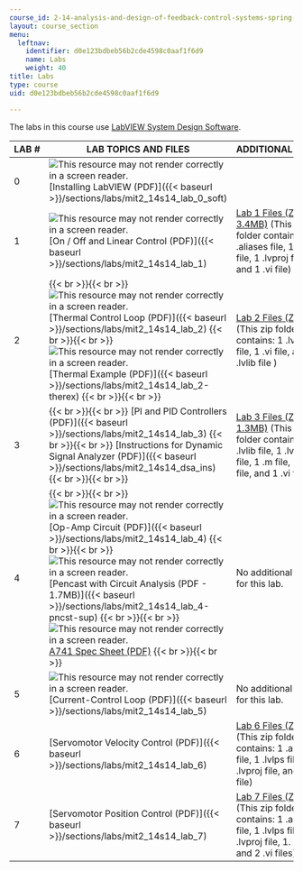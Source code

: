 ```yaml
---
course_id: 2-14-analysis-and-design-of-feedback-control-systems-spring-2014
layout: course_section
menu:
  leftnav:
    identifier: d0e123bdbeb56b2cde4598c0aaf1f6d9
    name: Labs
    weight: 40
title: Labs
type: course
uid: d0e123bdbeb56b2cde4598c0aaf1f6d9

---
```


The labs in this course use [LabVIEW System Design Software](http://www.ni.com/labview/).

| LAB # | LAB TOPICS AND FILES | ADDITIONAL FILES |
| --- | --- | --- |
| 0 | ![This resource may not render correctly in a screen reader.](/images/inacessible.gif)[Installing LabVIEW (PDF)]({{< baseurl >}}/sections/labs/mit2_14s14_lab_0_soft) | &nbsp; |
| 1 | ![This resource may not render correctly in a screen reader.](/images/inacessible.gif)[On / Off and Linear Control (PDF)]({{< baseurl >}}/sections/labs/mit2_14s14_lab_1) | [Lab 1 Files (ZIP - 3.4MB)](/coursemedia/2-14-analysis-and-design-of-feedback-control-systems-spring-2014/4260b22e95d565cf9330669cf5f4a263_Lab1-URACTLR.zip) (This zip folder contains: 1 .aliases file, 1 .lvlps file, 1 .lvproj file, and 1 .vi file) |
| 2 |  {{< br >}}{{< br >}} ![This resource may not render correctly in a screen reader.](/images/inacessible.gif)[Thermal Control Loop (PDF)]({{< baseurl >}}/sections/labs/mit2_14s14_lab_2) {{< br >}}{{< br >}} ![This resource may not render correctly in a screen reader.](/images/inacessible.gif)[Thermal Example (PDF)]({{< baseurl >}}/sections/labs/mit2_14s14_lab_2-therex) {{< br >}}{{< br >}}  | [Lab 2 Files (ZIP)](/coursemedia/2-14-analysis-and-design-of-feedback-control-systems-spring-2014/b0a2b18c8b9d2305dc7fe2a3cb7af25d_Lab2-Thermal_Control.zip) (This zip folder contains: 1 .lvproj file, 1 .vi file, and 1 .lvlib file ) |
| 3 |  {{< br >}}{{< br >}} [PI and PID Controllers (PDF)]({{< baseurl >}}/sections/labs/mit2_14s14_lab_3) {{< br >}}{{< br >}} [Instructions for Dynamic Signal Analyzer (PDF)]({{< baseurl >}}/sections/labs/mit2_14s14_dsa_ins) {{< br >}}{{< br >}}  | [Lab 3 Files (ZIP - 1.3MB)](/coursemedia/2-14-analysis-and-design-of-feedback-control-systems-spring-2014/274651e9172130665089373d0fc3b16d_Lab3-Thermal_DSA.zip) (This zip folder contains: 1 .lvlib file, 1 .lvproj file, 1 .m file, 1 .txt file, and 1 .vi file) |
| 4 |  {{< br >}}{{< br >}} ![This resource may not render correctly in a screen reader.](/images/inacessible.gif)[Op-Amp Circuit (PDF)]({{< baseurl >}}/sections/labs/mit2_14s14_lab_4) {{< br >}}{{< br >}} ![This resource may not render correctly in a screen reader.](/images/inacessible.gif)[Pencast with Circuit Analysis (PDF - 1.7MB)]({{< baseurl >}}/sections/labs/mit2_14s14_lab_4-pncst-sup) {{< br >}}{{< br >}} ![This resource may not render correctly in a screen reader.](/images/inacessible.gif)[A741 Spec Sheet (PDF)](http://www.ti.com/lit/ds/symlink/ua741.pdf) {{< br >}}{{< br >}}  | No additional files for this lab. |
| 5 | ![This resource may not render correctly in a screen reader.](/images/inacessible.gif)[Current-Control Loop (PDF)]({{< baseurl >}}/sections/labs/mit2_14s14_lab_5) | No additional files for this lab. |
| 6 | [Servomotor Velocity Control (PDF)]({{< baseurl >}}/sections/labs/mit2_14s14_lab_6) | [Lab 6 Files (ZIP)](/coursemedia/2-14-analysis-and-design-of-feedback-control-systems-spring-2014/0772e80f759d1bee375f1413ab8445d3_Lab6-MotorVelocityControlLabviewFiles.zip) (This zip folder contains: 1 .aliases file, 1 .lvlps file, 1 .lvproj file, and 1 .vi file) |
| 7 | [Servomotor Position Control (PDF)]({{< baseurl >}}/sections/labs/mit2_14s14_lab_7) | [Lab 7 Files (ZIP)](/coursemedia/2-14-analysis-and-design-of-feedback-control-systems-spring-2014/f1bd36452f31909e2476809bf4f94f28_Lab7-MotorpositioncontrolLabVIEWfiles.zip) (This zip folder contains: 1 .aliases file, 1 .lvlps file, 1 .lvproj file, 1. llb, and 2 .vi files)